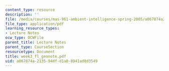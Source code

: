 ```yaml
---
content_type: resource
description: ''
file: /media/courses/mas-961-ambient-intelligence-spring-2005/a067874a213594dfd1a08941ad8d3549_week3_fl_geonote.pdf
file_type: application/pdf
learning_resource_types:
- Lecture Notes
ocw_type: OCWFile
parent_title: Lecture Notes
parent_type: CourseSection
resourcetype: Document
title: week3_fl_geonote.pdf
uid: a067874a-2135-94df-d1a0-8941ad8d3549
---
```


